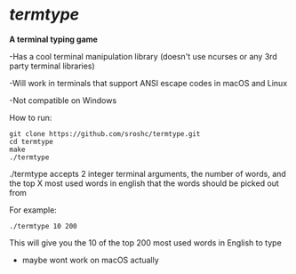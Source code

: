 # ***termtype***

**A terminal typing game**

-Has a cool terminal manipulation library (doesn't use ncurses or any 3rd party terminal libraries)

-Will work in terminals that support ANSI escape codes in macOS and Linux

-Not compatible on Windows 

How to run:

    git clone https://github.com/sroshc/termtype.git
    cd termtype
    make
    ./termtype


./termtype accepts 2 integer terminal arguments, the number of words, and
the top X most used words in english that the words should be picked out from


For example: 
    
    ./termtype 10 200

This will give you the 10 of the top 200 most used words in English to type


- maybe wont work on macOS actually
